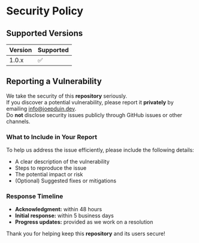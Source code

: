 # Security Policy

## Supported Versions

| Version | Supported          |
| ------- | ------------------ |
| 1.0.x   | :white_check_mark: |

## Reporting a Vulnerability

We take the security of this **repository** seriously.  
If you discover a potential vulnerability, please report it **privately** by emailing [info@joepduin.dev](mailto:info@joepduin.dev).  
Do **not** disclose security issues publicly through GitHub issues or other channels.

### What to Include in Your Report

To help us address the issue efficiently, please include the following details:

- A clear description of the vulnerability  
- Steps to reproduce the issue  
- The potential impact or risk  
- (Optional) Suggested fixes or mitigations  

### Response Timeline

- **Acknowledgment:** within 48 hours  
- **Initial response:** within 5 business days  
- **Progress updates:** provided as we work on a resolution  

Thank you for helping keep this **repository** and its users secure!
